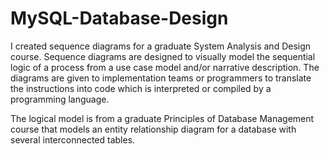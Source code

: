 # MySQL-Database-Design

I created sequence diagrams for a graduate System Analysis and Design course. Sequence diagrams are designed to visually model the sequential logic of a process from a use case model and/or narrative description. The diagrams are given to implementation teams or programmers to translate the instructions into code which is interpreted or compiled by a programming language. 

The logical model is from a graduate Principles of Database Management course that models an entity relationship diagram for a database with several interconnected tables. 
